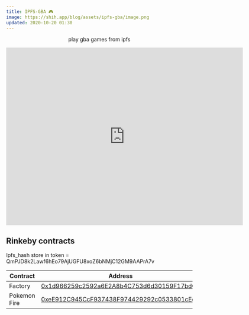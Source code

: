 ```yaml
---
title: IPFS-GBA 🎮
image: https://shih.app/blog/assets/ipfs-gba/image.png
updated: 2020-10-20 01:30
---
```


<p align="center">
play gba games from ipfs
</p>

<p align="center">
<iframe src="https://www.youtube.com/embed/jdD_Mvz4hjM
" width="640" height="480" frameborder="0" allow="autoplay; fullscreen" allowfullscreen></iframe>
</p>

## Rinkeby contracts

Ipfs_hash store in token = QmPJD8k2Lawf6hEo79AjUGFU8xoZ6bNMjC12GM9AAPrA7v

| Contract     | Address                                                                                                                     |
| ------------ | --------------------------------------------------------------------------------------------------------------------------- |
| Factory      | [0x1d966259c2592a6E2A8b4C753d6d30159F17bdC1](https://rinkeby.etherscan.io/token/0xeE912C945CcF937438F974429292c0533801cEea) |
| Pokemon Fire | [0xeE912C945CcF937438F974429292c0533801cEea](https://rinkeby.etherscan.io/token/0xeE912C945CcF937438F974429292c0533801cEea) |
